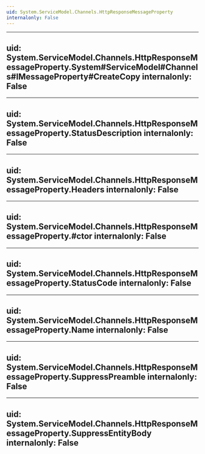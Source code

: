 ```yaml
---
uid: System.ServiceModel.Channels.HttpResponseMessageProperty
internalonly: False
---
```


---
uid: System.ServiceModel.Channels.HttpResponseMessageProperty.System#ServiceModel#Channels#IMessageProperty#CreateCopy
internalonly: False
---

---
uid: System.ServiceModel.Channels.HttpResponseMessageProperty.StatusDescription
internalonly: False
---

---
uid: System.ServiceModel.Channels.HttpResponseMessageProperty.Headers
internalonly: False
---

---
uid: System.ServiceModel.Channels.HttpResponseMessageProperty.#ctor
internalonly: False
---

---
uid: System.ServiceModel.Channels.HttpResponseMessageProperty.StatusCode
internalonly: False
---

---
uid: System.ServiceModel.Channels.HttpResponseMessageProperty.Name
internalonly: False
---

---
uid: System.ServiceModel.Channels.HttpResponseMessageProperty.SuppressPreamble
internalonly: False
---

---
uid: System.ServiceModel.Channels.HttpResponseMessageProperty.SuppressEntityBody
internalonly: False
---
